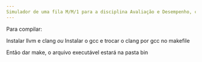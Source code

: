 ```yaml
---
Simulador de uma fila M/M/1 para a disciplina Avaliação e Desempenho, com o professor Paulo Aguiar
---
```


Para compilar:

Instalar llvm e clang
*ou*
Instalar o gcc e trocar o clang por gcc no makefile

Então dar make, o arquivo executável estará na pasta bin